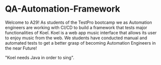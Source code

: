 # QA-Automation-Framework
Welcome to A29! As students of the TestPro bootcamp we as Automation engineers are working with CI/CD to build a framework that tests major functionalities of Koel. Koel is a web app music interface that allows its user to enjoy music from the web. We students have conducted manual and automated tests to get a better grasp of becoming Automation Engineers in the near Future!

"Koel needs Java in order to sing". 

